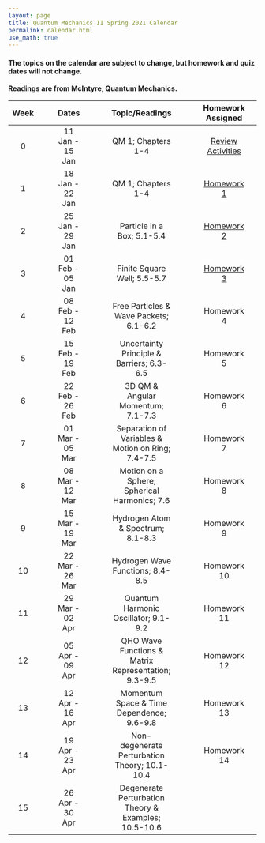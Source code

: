 ```yaml
---
layout: page
title: Quantum Mechanics II Spring 2021 Calendar
permalink: calendar.html
use_math: true
---
```


#### The topics on the calendar are subject to change, but homework and quiz dates will not change.

**Readings are from McIntyre, Quantum Mechanics.**


|  Week   |  |  |  Dates            |  |  |  | Topic/Readings                                       |  |  |  | Homework Assigned  |  |  |  | Quiz Assigned |
|:-------:|--|--|:-----------------:|--|--|--|:----------------------------------------------------:|--|--|--|:------------------:|--|--|--|:-------------:|
| 0       |  |  | 11 Jan - 15 Jan   |  |  |  | QM 1; Chapters 1-4                                   |  |  |  | [Review Activities](./notes/week0.html)  |  |  |  |               |
| 1       |  |  | 18 Jan - 22 Jan   |  |  |  | QM 1; Chapters 1-4                                   |  |  |  | [Homework 1](./assignments/homework1.html)        |  |  |  |               |
| 2       |  |  | 25 Jan - 29 Jan   |  |  |  | Particle in a Box; 5.1-5.4                           |  |  |  | [Homework 2](./assignments/homework2.html)       |  |  |  |               |
| 3       |  |  | 01 Feb - 05 Jan   |  |  |  | Finite Square Well; 5.5-5.7                          |  |  |  | [Homework 3](./assignments/homework3.html)         |  |  |  | Quiz 1        |
| 4       |  |  | 08 Feb - 12 Feb   |  |  |  | Free Particles & Wave Packets; 6.1-6.2               |  |  |  | Homework 4         |  |  |  |               |
| 5       |  |  | 15 Feb - 19 Feb   |  |  |  | Uncertainty Principle & Barriers; 6.3-6.5            |  |  |  | Homework 5         |  |  |  |               |
| 6       |  |  | 22 Feb - 26 Feb   |  |  |  | 3D QM & Angular Momentum; 7.1-7.3                    |  |  |  | Homework 6         |  |  |  | Quiz 2        |
| 7       |  |  | 01 Mar - 05 Mar   |  |  |  | Separation of Variables & Motion on Ring; 7.4-7.5    |  |  |  | Homework 7         |  |  |  |               |
| 8       |  |  | 08 Mar - 12 Mar   |  |  |  | Motion on a Sphere; Spherical Harmonics; 7.6         |  |  |  | Homework 8         |  |  |  |               |
| 9       |  |  | 15 Mar - 19 Mar   |  |  |  | Hydrogen Atom & Spectrum; 8.1-8.3                    |  |  |  | Homework 9         |  |  |  | Quiz 3        |
| 10      |  |  | 22 Mar - 26 Mar   |  |  |  | Hydrogen Wave Functions; 8.4-8.5                     |  |  |  | Homework 10        |  |  |  |               |
| 11      |  |  | 29 Mar - 02 Apr   |  |  |  | Quantum Harmonic Oscillator; 9.1-9.2                 |  |  |  | Homework 11        |  |  |  | Quiz 4        |
| 12      |  |  | 05 Apr - 09 Apr   |  |  |  | QHO Wave Functions & Matrix Representation; 9.3-9.5  |  |  |  | Homework 12        |  |  |  |               |
| 13      |  |  | 12 Apr - 16 Apr   |  |  |  | Momentum Space & Time Dependence; 9.6-9.8            |  |  |  | Homework 13        |  |  |  |               |
| 14      |  |  | 19 Apr - 23 Apr   |  |  |  | Non-degenerate Perturbation Theory; 10.1-10.4        |  |  |  | Homework 14        |  |  |  | Quiz 5        |
| 15      |  |  | 26 Apr - 30 Apr   |  |  |  | Degenerate Perturbation Theory & Examples; 10.5-10.6 |  |  |  |                    |  |  |  |               |
